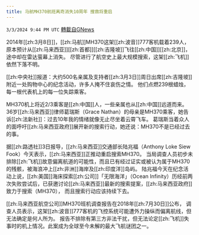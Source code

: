 ```yaml
---
title: 马航MH370航班离奇消失10周年 搜救将重启
---
```

`3/3/2024 9:44 PM UTC` [轉載自GNews](https://gnews.org/articles/2361572)

2014年[[zh:3月8日]]，[[zh:马航]]MH370这架[[zh:波音]]777客机载着239人，原本预计从[[zh:马来西亚]][[zh:首都]][[zh:吉隆坡]]飞往[[zh:中国]][[zh:北京]]，途中却在雷达萤幕上消失。 尽管进行了航空史上最大规模搜索，这架[[zh:飞机]]依然下落不明。

[[zh:中央社]]报道：大约500名亲属及支持者[[zh:3月3日]]周日出席[[zh:吉隆坡]]附近一处购物中心的纪念活动，许多人掩不住哀伤之情。 他们点燃239根蜡烛，每一根代表机上的每一位失踪乘客。

MH370机上将近2/3乘客是[[zh:中国]]人，一些亲属也从[[zh:中国]]远道而来。 36岁[[zh:马来西亚]]律师葛瑞斯（Grace Nathan）的母亲是MH370乘客，她告诉[[zh:法新社]]：过去10年我的情绪就像无止尽坐着云霄飞车。 葛瑞斯当着众人的面呼吁[[zh:马来西亚政府]]展开新的搜索行动，她还说：MH370不是已经过去的事。

据[[zh:路透社]]3日报导，[[zh:马来西亚]]交通部长陆兆福（Anthony Loke Siew Fook）今天表示，[[zh:马来西亚]]正推动重启搜索MH370。 当局调查人员初步未排除[[zh:飞机]]故意偏离航道的可能性，而且已有经过证实或被认为属于MH370的残骸，被海浪冲上[[zh:非洲]]海岸及[[zh:印度洋]]岛屿。 陆兆福今天在纪念活动上说，[[zh:美国]]海床探索[[zh:公司]]「无限海洋」（Ocean Infinity）历经前两次失败尝试后，已获邀讨论[[zh:马来西亚]]最新的搜索提案，[[zh:马来西亚政府]]致力于搜索（MH370）， 而且搜索行动应该持续下去。

[[zh:马来西亚航空公司]]MH370班机调查报告在2018年[[zh:7月30日]]公布， 调查人员表示，这架[[zh:波音]]777客机的飞控系统可能遭外力操纵而偏离航线，但无法确定是何人所为。 报告不排除有第三方非法干扰，但无法论定[[zh:飞机]]失事时的机上情况。此案成为全球至今未解的最大飞航谜团之一。
